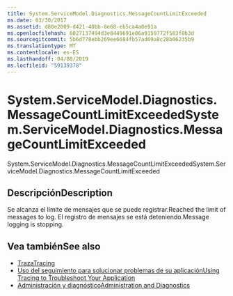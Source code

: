 ```yaml
---
title: System.ServiceModel.Diagnostics.MessageCountLimitExceeded
ms.date: 03/30/2017
ms.assetid: d80e2009-d421-40bb-8e68-eb5ca4a0e91a
ms.openlocfilehash: 6027137494d3e8449691e06a9159772f583f8b3d
ms.sourcegitcommit: 5b6d778ebb269ee6684fb57ad69a8c28b06235b9
ms.translationtype: MT
ms.contentlocale: es-ES
ms.lasthandoff: 04/08/2019
ms.locfileid: "59139378"
---
```

# <a name="systemservicemodeldiagnosticsmessagecountlimitexceeded"></a><span data-ttu-id="bfe4c-102">System.ServiceModel.Diagnostics.MessageCountLimitExceeded</span><span class="sxs-lookup"><span data-stu-id="bfe4c-102">System.ServiceModel.Diagnostics.MessageCountLimitExceeded</span></span>
<span data-ttu-id="bfe4c-103">System.ServiceModel.Diagnostics.MessageCountLimitExceeded</span><span class="sxs-lookup"><span data-stu-id="bfe4c-103">System.ServiceModel.Diagnostics.MessageCountLimitExceeded</span></span>  
  
## <a name="description"></a><span data-ttu-id="bfe4c-104">Descripción</span><span class="sxs-lookup"><span data-stu-id="bfe4c-104">Description</span></span>  
 <span data-ttu-id="bfe4c-105">Se alcanza el límite de mensajes que se puede registrar.</span><span class="sxs-lookup"><span data-stu-id="bfe4c-105">Reached the limit of messages to log.</span></span> <span data-ttu-id="bfe4c-106">El registro de mensajes se está deteniendo.</span><span class="sxs-lookup"><span data-stu-id="bfe4c-106">Message logging is stopping.</span></span>  
  
## <a name="see-also"></a><span data-ttu-id="bfe4c-107">Vea también</span><span class="sxs-lookup"><span data-stu-id="bfe4c-107">See also</span></span>

- [<span data-ttu-id="bfe4c-108">Traza</span><span class="sxs-lookup"><span data-stu-id="bfe4c-108">Tracing</span></span>](../../../../../docs/framework/wcf/diagnostics/tracing/index.md)
- [<span data-ttu-id="bfe4c-109">Uso del seguimiento para solucionar problemas de su aplicación</span><span class="sxs-lookup"><span data-stu-id="bfe4c-109">Using Tracing to Troubleshoot Your Application</span></span>](../../../../../docs/framework/wcf/diagnostics/tracing/using-tracing-to-troubleshoot-your-application.md)
- [<span data-ttu-id="bfe4c-110">Administración y diagnóstico</span><span class="sxs-lookup"><span data-stu-id="bfe4c-110">Administration and Diagnostics</span></span>](../../../../../docs/framework/wcf/diagnostics/index.md)
